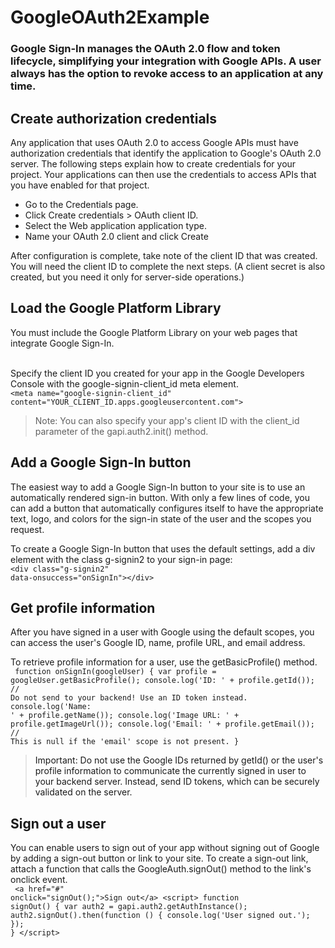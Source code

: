 # GoogleOAuth2Example
### Google Sign-In manages the OAuth 2.0 flow and token lifecycle, simplifying your integration with Google APIs. A user always has the option to revoke access to an application at any time.

## Create authorization credentials
Any application that uses OAuth 2.0 to access Google APIs must have authorization credentials that identify the application to Google's OAuth 2.0 server. The following steps explain how to create credentials for your project. Your applications can then use the credentials to access APIs that you have enabled for that project.

- Go to the <a src="https://console.cloud.google.com/apis/credentials">Credentials page.</a>
- Click Create credentials > OAuth client ID.
- Select the Web application application type.
- Name your OAuth 2.0 client and click Create

After configuration is complete, take note of the client ID that was created. You will need the client ID to complete the next steps. (A client secret is also created, but you need it only for server-side operations.)

## Load the Google Platform Library
You must include the Google Platform Library on your web pages that integrate Google Sign-In. <br />
<code><script src="https://apis.google.com/js/platform.js" async defer></script></code><br />

Specify the client ID you created for your app in the Google Developers Console with the google-signin-client_id meta element. <br />
<code>&lt;meta name="google-signin-client_id" content="YOUR_CLIENT_ID.apps.googleusercontent.com"&gt;</code><br />
<blockquote>Note: You can also specify your app's client ID with the client_id parameter of the gapi.auth2.init() method.</blockquote>

## Add a Google Sign-In button
The easiest way to add a Google Sign-In button to your site is to use an automatically rendered sign-in button. With only a few lines of code, you can add a button that automatically configures itself to have the appropriate text, logo, and colors for the sign-in state of the user and the scopes you request.<br />

To create a Google Sign-In button that uses the default settings, add a div element with the class g-signin2 to your sign-in page: <br />
<code>&lt;div class="g-signin2" data-onsuccess="onSignIn"&gt;&lt;/div&gt;</code><br />

## Get profile information
After you have signed in a user with Google using the default scopes, you can access the user's Google ID, name, profile URL, and email address.<br />

To retrieve profile information for a user, use the getBasicProfile() method.<br />
<code>
  function onSignIn(googleUser) {
  var profile = googleUser.getBasicProfile();
  console.log('ID: ' + profile.getId()); // Do not send to your backend! Use an ID token instead.
  console.log('Name: ' + profile.getName());
  console.log('Image URL: ' + profile.getImageUrl());
  console.log('Email: ' + profile.getEmail()); // This is null if the 'email' scope is not present.
}
</code><br />
<a src="https://developers.google.com/identity/sign-in/web/backend-auth"><blockquote>Important: Do not use the Google IDs returned by getId() or the user's profile information to communicate the currently signed in user to your backend server. Instead, send ID tokens, which can be securely validated on the server.</blockquote></a>

## Sign out a user
You can enable users to sign out of your app without signing out of Google by adding a sign-out button or link to your site. To create a sign-out link, attach a function that calls the GoogleAuth.signOut() method to the link's onclick event.<br />
<code>
&lt;a href="#" onclick="signOut();"&gt;Sign out&lt;/a&gt;
&lt;script&gt;
  function signOut() {
    var auth2 = gapi.auth2.getAuthInstance();
    auth2.signOut().then(function () {
      console.log('User signed out.');
    });
  }
&lt;/script&gt;
</code>
